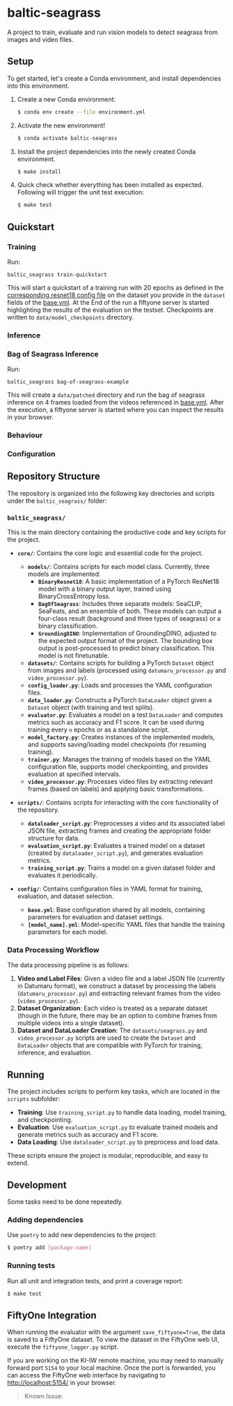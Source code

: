 # baltic-seagrass

A project to train, evaluate and run vision models to detect seagrass from images and video files.

## Setup

To get started, let's create a Conda environment, and install dependencies into this environment.

1. Create a new Conda environment:
    ```bash
    $ conda env create --file environment.yml
    ```
2. Activate the new environment!
    ```bash
    $ conda activate baltic-seagrass
    ```
3. Install the project dependencies into the newly created Conda environment.
    ```bash
    $ make install
    ```
4. Quick check whether everything has been installed as expected. Following will trigger the unit test execution:
    ```bash
    $ make test
    ```

## Quickstart
### Training
Run:
```
baltic_seagrass train-quickstart
```
This will start a quickstart of a training run with 20 epochs as defined in the [corresponding resnet18 config file](./baltic_seagrass/config/resnet18.yml) on the dataset you provide in the `dataset` fields of the [base.yml](./baltic_seagrass/config/base.yml). At the End of the run a fiftyone server is started highlighting the results of the evaluation on the testset. Checkpoints are written to `data/model_checkpoints` directory.

### Inference
### Bag of Seagrass Inference
Run:
```
baltic_seagrass bag-of-seagrass-example
```
This will create a `data/patched` directory and run the bag of seagrass inference on 4 frames loaded from the videos referenced in [base.yml](./baltic_seagrass/config/base.yml). After the execution, a fiftyone server is started where you can inspect the results in your browser.

### Behaviour

### Configuration

## Repository Structure

The repository is organized into the following key directories and scripts under the `baltic_seagrass/` folder:

### `baltic_seagrass/`
This is the main directory containing the productive code and key scripts for the project.

- **`core/`**: Contains the core logic and essential code for the project.
    - **`models/`**: Contains scripts for each model class. Currently, three models are implemented:
        - **`BinaryResnet18`**: A basic implementation of a PyTorch ResNet18 model with a binary output layer, trained using BinaryCrossEntropy loss.
        - **`BagOfSeagrass`**: Includes three separate models: SeaCLIP, SeaFeats, and an ensemble of both. These models can output a four-class result (background and three types of seagrass) or a binary classification.
        - **`GroundingDINO`**: Implementation of GroundingDINO, adjusted to the expected output format of the project. The bounding box output is post-processed to predict binary classification. This model is not finetunable.
    - **`datasets/`**: Contains scripts for building a PyTorch `Dataset` object from images and labels (processed using `datumaru_processor.py` and `video_processor.py`).
    - **`config_loader.py`**: Loads and processes the YAML configuration files.
    - **`data_loader.py`**: Constructs a PyTorch `DataLoader` object given a `Dataset` object (with training and test splits).
    - **`evaluator.py`**: Evaluates a model on a test `DataLoader` and computes metrics such as accuracy and F1 score. It can be used during training every `n` epochs or as a standalone script.
    - **`model_factory.py`**: Creates instances of the implemented models, and supports saving/loading model checkpoints (for resuming training).
    - **`trainer.py`**: Manages the training of models based on the YAML configuration file, supports model checkpointing, and provides evaluation at specified intervals.
    - **`video_processor.py`**: Processes video files by extracting relevant frames (based on labels) and applying basic transformations.

- **`scripts/`**: Contains scripts for interacting with the core functionality of the repository.
    - **`dataloader_script.py`**: Preprocesses a video and its associated label JSON file, extracting frames and creating the appropriate folder structure for data.
    - **`evaluation_script.py`**: Evaluates a trained model on a dataset (created by `dataloader_script.py`), and generates evaluation metrics.
    - **`training_script.py`**: Trains a model on a given dataset folder and evaluates it periodically.

- **`config/`**: Contains configuration files in YAML format for training, evaluation, and dataset selection.
    - **`base.yml`**: Base configuration shared by all models, containing parameters for evaluation and dataset settings.
    - **`[model_name].yml`**: Model-specific YAML files that handle the training parameters for each model.

### Data Processing Workflow
The data processing pipeline is as follows:
1. **Video and Label Files**: Given a video file and a label JSON file (currently in Datumaru format), we construct a dataset by processing the labels (`datumaru_processor.py`) and extracting relevant frames from the video (`video_processor.py`).
2. **Dataset Organization**: Each video is treated as a separate dataset (though in the future, there may be an option to combine frames from multiple videos into a single dataset).
3. **Dataset and DataLoader Creation**: The `datasets/seagrass.py` and `video_processor.py` scripts are used to create the `Dataset` and `DataLoader` objects that are compatible with PyTorch for training, inference, and evaluation.


## Running

The project includes scripts to perform key tasks, which are located in the `scripts` subfolder:

- **Training**: Use `training_script.py` to handle data loading, model training, and checkpointing.
- **Evaluation**: Use `evaluation_script.py` to evaluate trained models and generate metrics such as accuracy and F1 score.
- **Data Loading**: Use `dataloader_script.py` to preprocess and load data.

These scripts ensure the project is modular, reproducible, and easy to extend.


## Development
Some tasks need to be done repeatedly.

### Adding dependencies
Use `poetry` to add new dependencies to the project:
```bash
$ poetry add [package-name]
```

### Running tests
Run all unit and integration tests, and print a coverage report:
```bash
$ make test
```

## FiftyOne Integration

When running the evaluator with the argument `save_fiftyone=True`, the data is saved to a FiftyOne dataset. To view the dataset in the FiftyOne web UI, execute the `fiftyone_logger.py` script.

If you are working on the KI-IW remote machine, you may need to manually forward port `5154` to your local machine. Once the port is forwarded, you can access the FiftyOne web interface by navigating to [http://localhost:5154/](http://localhost:5154/) in your browser.

> Known Issue: